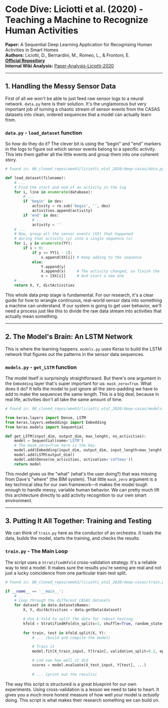 # Code Dive: Liciotti et al. (2020) - Teaching a Machine to Recognize Human Activities

**Paper:** A Sequential Deep Learning Application for Recognising Human Activities in Smart Homes <br>
**Authors:** Liciotti, D., Bernardini, M., Romeo, L., & Frontoni, E. <br>
[**Official Repository**](https://github.com/danielelic/deep-casas) <br>
**Internal Wiki Analysis:** [Paper-Analysis-Liciotti-2020](https://github.com/ehkarabasbu/swe577-inclusive-participatory-smart-environments/wiki/Related-Work#liciotti-et-al-2020---a-sequential-deep-learning-application-for-recognising-human-activities-in-smart-homes)

---

## 1. Handling the Messy Sensor Data

First of all we won't be able to just feed raw sensor logs to a neural network. `data.py` here is their solution. It's the unglamorous but very important job of turning a chaotic stream of sensor events from the CASAS datasets into clean, ordered sequences that a model can actually learn from.

### `data.py` - `load_dataset` function

So how do they do it? The clever bit is using the "begin" and "end" markers in the logs to figure out which sensor events belong to a specific activity. This lets them gather all the little events and group them into one coherent story.

```python
# Found in: 08_cloned_repos/week3/liciotti_etal_2020/deep-casas/data.py

def load_dataset(filename):
    # ...
    # Find the start and end of an activity in the log
    for i, line in enumerate(database):
        # ...
        if 'begin' in des:
            activity = re.sub('begin', '', des)
            activities.append(activity)
        if 'end' in des:
            # ...
            activity = ''
    # ...
    # Now, group all the sensor events (XX) that happened
    # during that activity (y) into a single sequence (x)
    for i, y in enumerate(YY):
        if i > 0:
            if y == YY[i - 1]:
                x.append(XX[i]) # Keep adding to the sequence
            else:
                Y.append(y)
                X.append(x)     # The activity changed, so finish the last sequence
                x = [XX[i]]     # And start a new one
    # ...
    return X, Y, dictActivities
```

This whole data prep stage is fundamental. For our research, it's a clear guide for how to wrangle continuous, real-world sensor data into something a machine can understand. If our system is going to get user behavior, we'll need a process just like this to divide the raw data stream into activities that actually mean something.

---

## 2. The Model's Brain: An LSTM Network

This is where the learning happens. `models.py` uses Keras to build the LSTM network that figures out the patterns in the sensor data sequences.

### `models.py` - `get_LSTM` function

The model itself is surprisingly straightforward. But there's one argument in the `Embedding` layer that's super important for us: `mask_zero=True`. What does it do? It tells the model to just ignore all the zero-padding we have to add to make the sequences the same length. This is a big deal, because in real life, activities don't all take the same amount of time.

```python
# Found in: 08_cloned_repos/week3/liciotti_etal_2020/deep-casas/models.py

from keras.layers import Dense, LSTM
from keras.layers.embeddings import Embedding
from keras.models import Sequential

def get_LSTM(input_dim, output_dim, max_lenght, no_activities):
    model = Sequential(name='LSTM')
    # The mask_zero=True here is the key.
    model.add(Embedding(input_dim, output_dim, input_length=max_lenght, mask_zero=True))
    model.add(LSTM(output_dim))
    model.add(Dense(no_activities, activation='softmax'))
    return model
```

This model gives us the "what" (what's the user doing?) that was missing from Dave's "where" (the BIM system). That little `mask_zero` argument is a key technical idea for our own framework—it makes the model tough enough to handle messy, variable human behavior. We can pretty much lift this architecture directly to add activity recognition to our own smart environment.

---

## 3. Putting It All Together: Training and Testing

We can think of `train.py` here as the conductor of an orchestra. It loads the data, builds the model, starts the training, and checks the results. 

### `train.py` - The Main Loop

The script uses a `StratifiedKFold` cross-validation strategy. It's a reliable way to test a model. It makes sure the results you're seeing are real and not just a lucky coincidence from one particular train-test split.

```python
# Found in: 08_cloned_repos/week3/liciotti_etal_2020/deep-casas/train.py

if __name__ == '__main__':
    # ...
    # Loop through the different CASAS datasets
    for dataset in data.datasetsNames:
        X, Y, dictActivities = data.getData(dataset)

        # Use k-fold to split the data for robust testing
        kfold = StratifiedKFold(n_splits=3, shuffle=True, random_state=seed)
        
        for train, test in kfold.split(X, Y):
            # ... (build and compile the model)

            # Train it
            model.fit(X_train_input, Y[train], validation_split=0.2, epochs=epochs, ...)

            # Lnd see how well it did
            scores = model.evaluate(X_test_input, Y[test], ...)
            
            # ... (print out the results)
```

The way this script is structured is a great blueprint for our own experiments. Using cross-validation is a lesson we need to take to heart. It gives you a much more honest measure of how well your model is *actually* doing. This script is what makes their research something we can build on.